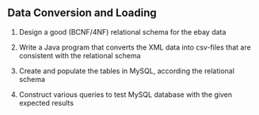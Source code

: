 ## Data Conversion and Loading 

1) Design a good (BCNF/4NF) relational schema for the ebay data

2) Write a Java program that converts the XML data into csv-files that are consistent with the relational schema 

3) Create and populate the tables in MySQL, according the relational schema

4) Construct various queries to test MySQL database with the given expected results

